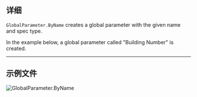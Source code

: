 ## 详细
`GlobalParameter.ByName` creates a global parameter with the given name and spec type.

In the example below, a global parameter called "Building Number" is created.
___
## 示例文件

![GlobalParameter.ByName](./Revit.Elements.GlobalParameter.ByName_img.jpg)
